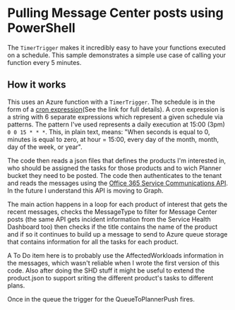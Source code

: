 # Pulling Message Center posts using PowerShell

The `TimerTrigger` makes it incredibly easy to have your functions executed on a schedule. This sample demonstrates a simple use case of calling your function every 5 minutes.

## How it works

This uses an Azure function with a `TimerTrigger`.  The schedule is in the form of a [cron expression](https://en.wikipedia.org/wiki/Cron#CRON_expression)(See the link for full details). A cron expression is a string with 6 separate expressions which represent a given schedule via patterns. The pattern I've used represents a daily execution at 15:00 (3pm)  `0 0 15 * * *`. This, in plain text, means: "When seconds is equal to 0, minutes is equal to zero, at hour = 15:00, every day of the month, month, day of the week, or year".

The code then reads a json files that defines the products I'm interested in, who should be assigned the tasks for those products and to wich Planner bucket they need to be posted.  The code then authenticates to the tenant and reads the messages using the [Office 365 Service Communications API](https://docs.microsoft.com/en-us/office/office-365-management-api/office-365-service-communications-api-reference).  In the future I understand this API is moving to Graph.  

The main action happens in a loop for each product of interest that gets the recent messages, checks the MessageType to filter for Message Center posts (the same API gets incident information from the Service Health Dashboard too) then checks if the title contains the name of the product and if so it continues to build up a message to send to Azure queue storage that contains information for all the tasks for each product.

A To Do item here is to probably use the AffectedWorkloads information in the messages, which wasn't reliable when I wrote the first version of this code.
Also after doing the SHD stuff it might be useful to extend the product.json to support sriting the different product's tasks to different plans.

Once in the queue the trigger for the QueueToPlannerPush fires.
